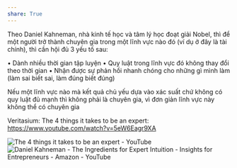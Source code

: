```yaml
---
share: True
---
```

Theo Daniel Kahneman, nhà kinh tế học và tâm lý học đoạt giải Nobel, thì để một người trở thành chuyên gia trong một lĩnh vực nào đó (ví dụ ở đây là tài chính), thì cần hội đủ 3 yếu tố sau:

• Dành nhiều thời gian tập luyện
• Quy luật trong lĩnh vực đó không thay đổi theo thời gian
• Nhận được sự phản hồi nhanh chóng cho những gì mình làm (làm sai biết sai, làm đúng biết đúng)

Nếu một lĩnh vực nào mà kết quả chủ yếu dựa vào xác suất chứ không có quy luật đủ mạnh thì không phải là chuyên gia, vì đơn giản lĩnh vực này không thể có chuyên gia

Veritasium: The 4 things it takes to be an expert: https://www.youtube.com/watch?v=5eW6Eagr9XA

![The 4 things it takes to be an expert - YouTube](https://www.youtube.com/watch?v=5eW6Eagr9XA)
![Daniel Kahneman - The Ingredients for Expert Intuition - Insights for Entrepreneurs - Amazon - YouTube](https://www.youtube.com/watch?v=ksopQLMQsq8)
